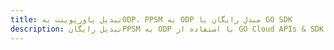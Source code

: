 ---title: تبدیل پاورپوینت بهODP، PPSM به ODP مبدل رایگان یا GO SDKdescription: تبدیل رایگانPPSM به ODP با استفاده از GO Cloud APIs & SDK. همچنین اسناد Microsoft PowerPoint را در Cloud ایجاد، ویرایش و رندر کنید.---